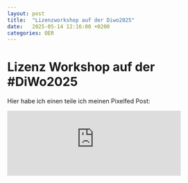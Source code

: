 ```yaml
---
layout: post
title:  "Lizenzworkshop auf der Diwo2025"
date:   2025-05-14 12:16:00 +0200
categories: OER
---
```

# Lizenz Workshop auf der #DiWo2025
Hier habe ich einen teile ich meinen Pixelfed Post:

<iframe title="Pixelfed Post Embed" src="https://pixelfed.social/p/AlfSAK/827497206036756729/embed?caption=true&likes=false&layout=full" class="pixelfed__embed" style="max-width: 100%; border: 0" width="400" allowfullscreen="allowfullscreen"></iframe><script async defer src="https://pixelfed.social/embed.js"></script>
